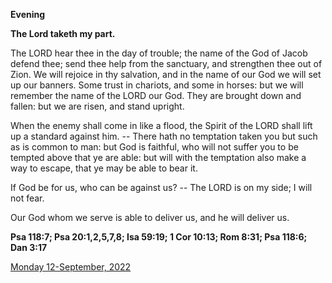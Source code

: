 **Evening**

**The Lord taketh my part.**
 
The LORD hear thee in the day of trouble; the name of the God of Jacob defend thee; send thee help from the sanctuary, and strengthen thee out of Zion. We will rejoice in thy salvation, and in the name of our God we will set up our banners. Some trust in chariots, and some in horses: but we will remember the name of the LORD our God. They are brought down and fallen: but we are risen, and stand upright.
 
When the enemy shall come in like a flood, the Spirit of the LORD shall lift up a standard against him. -- There hath no temptation taken you but such as is common to man: but God is faithful, who will not suffer you to be tempted above that ye are able: but will with the temptation also make a way to escape, that ye may be able to bear it.
 
If God be for us, who can be against us? -- The LORD is on my side; I will not fear.
 
Our God whom we serve is able to deliver us, and he will deliver us.  

**Psa 118:7; Psa 20:1,2,5,7,8; Isa 59:19; 1 Cor 10:13; Rom 8:31; Psa 118:6; Dan 3:17**

[Monday 12-September, 2022](https://t.me/daily_light)
